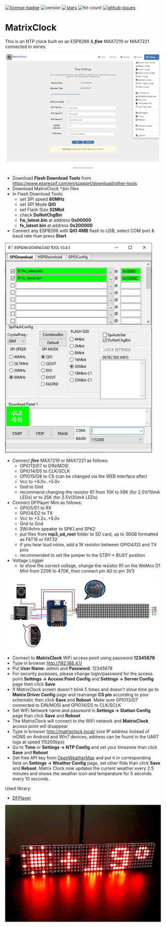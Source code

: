 [![license-badge][]][license] ![version] [![stars][]][stargazers] ![hit-count] [![github-issues][]][issues]

# MatrixClock
This is an NTP clock built on an ESP8266 & **_five_** MAX7219 or MAX7221 connected in series.

![alt text][ntp_config_page_image]

- Download **Flash Download Tools** from https://www.espressif.com/en/support/download/other-tools
- Download MatrixClock *.bin files
- In Flash Download Tools:
    - set SPI speed **80MHz**
    - set SPI Mode **QIO**
    - set Flash Size **32Mbit**
    - check **DoNotChgBin**
    - **fw_latest.bin** at address **0x00000**
    - **fs_latest.bin** at address **0x200000**
- Connect any ESP8266 with **QIO 4MB** flash to USB, select COM port & baud rate than press **Start**

![alt text][flash_download_tools_image]

- Connect **_five_** MAX7219 or MAX7221 as follows:
    - GPIO13/D7 to DIN/MOSI
    - GPIO14/D5 to CLK/SCLK
    - GPIO15/D8 to CS (can be changed via the WEB interface after)
    - Vcc to +4.0v..+5.0v
    - Gnd to Gnd
    - recommend changing the resistor R1 from 10K to 59K (for 2.5V/10mA LEDs) or to 25K (for 2.5V/20mA LEDs)
- Connect DFPlayer Mini as follows:
    - GPIO5/D1 to RX
    - GPIO4/D2 to TX
    - Vcc to +3.2v..+5.0v
    - Gnd to Gnd
    - 2W/4ohm speaker to SPK1 and SPK2
    - put files from **mp3_sd_root** folder to SD card, up to 36GB formatted as FAT16 or FAT32
    - if you hear loud noise, add a 1K resistor between GPIO4/D2 and TX pins
    - recommended to set the jumper to the STBY-> BUSY position
- Voltage Logger
    - to show the correct voltage, change the resistor R1 on the WeMos D1 Mini from 220K to 470K, then connect pin A0 to pin 3V3

![alt text][matrixclock_schematic]

- Connect to **MatrixClock** WiFi access point using password **12345678**
- Type in browser http://192.168.4.1/
- Put **User Name**: _admin_ and **Password**: _12345678_
- For security purposes, please change login/password for the access point **Settings -> Access Point Config** and **Settings -> Server Config** page then click **Save**
- If MatrixClock screen doesn't blink 5 times and doesn't show time go to **Matrix Driver Config** page and rearrange
  **CS pin** according to your schematic then click **Save** and **Reboot**. Make sure GPIO13/D7 connected to DIN/MOSI and GPIO14/D5 to CLK/SCLK 
- Set WiFi Network name and password in **Settings -> Station Config** page than click **Save** and **Reboot**
- The MatrixClock will connect to the WiFi network and **MatrixClock** access point will disappear
- Type in browser http://matrixclock.local/ (use IP address instead of mDNS on Android and Win7 devices, address can be found in the UART logs at speed 115200bps)
- Go to **Time** or **Settings -> NTP Config** and set your timezone than click **Save** and **Reboot**
- Get free API key from [OpenWeatherMap] and put it in corresponding field on **Settings -> Weather Config** page,
  set other filds than click **Save** and **Reboot**. Matrix Clock now updates the current weather every 2.5 minutes and shows the weather icon and temperature for 5 seconds every 10 seconds.

Used library:
- [DFPlayer](https://github.com/enjoyneering/DFPlayer)

![alt text][matrixclock_image]

[license-badge]: https://img.shields.io/badge/License-CC%20BY--NC--ND%204.0-lightgrey.svg
[license]:       https://creativecommons.org/licenses/by-nc-nd/4.0/
[version]:       https://img.shields.io/badge/Version-2.5.1-green.svg
[stars]:         https://img.shields.io/github/stars/enjoyneering/MatrixClock.svg
[stargazers]:    https://github.com/enjoyneering/MatrixClock/stargazers
[hit-count]:     https://hits.seeyoufarm.com/api/count/incr/badge.svg?url=https%3A%2F%2Fgithub.com%2Fenjoyneering%2FMatrixClock&count_bg=%2379C83D&title_bg=%23555555&icon=&icon_color=%23E7E7E7&title=hits&edge_flat=false
[github-issues]: https://img.shields.io/github/issues/enjoyneering/MatrixClock.svg
[issues]:        https://github.com/enjoyneering/MatrixClock/issues/

[ntp_config_page_image]:      https://github.com/enjoyneering/MatrixClock/blob/main/images/ntp_config_page.png
[flash_download_tools_image]: https://github.com/enjoyneering/MatrixClock/blob/main/images/flash_download_tool.png
[matrixclock_image]:          https://github.com/enjoyneering/MatrixClock/blob/main/images/matrixclock.jpg
[matrixclock_schematic]:      https://github.com/enjoyneering/MatrixClock/blob/main/images/matrixclock_schematic.png
[OpenWeatherMap]:             https://home.openweathermap.org/users/sign_up
